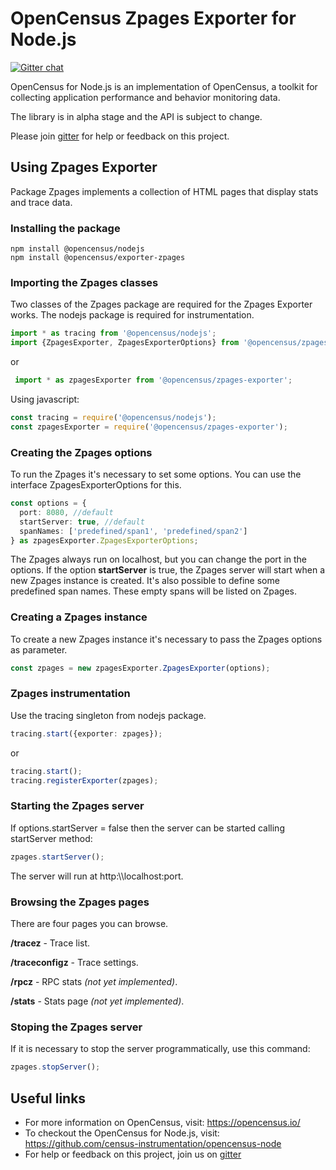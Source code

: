 # OpenCensus Zpages Exporter for Node.js
[![Gitter chat][gitter-image]][gitter-url]

OpenCensus for Node.js is an implementation of OpenCensus, a toolkit for collecting application performance and behavior monitoring data. 

The library is in alpha stage and the API is subject to change.

Please join [gitter](https://gitter.im/census-instrumentation/Lobby) for help or feedback on this project.

## Using Zpages Exporter

Package Zpages implements a collection of HTML pages that display stats and trace data.

### Installing the package

```node
npm install @opencensus/nodejs
npm install @opencensus/exporter-zpages
```

### Importing the Zpages classes

Two classes of the Zpages package are required for the Zpages Exporter works. The nodejs package is required for instrumentation.

```typescript
import * as tracing from '@opencensus/nodejs';
import {ZpagesExporter, ZpagesExporterOptions} from '@opencensus/zpages-exporter';
```

or

```javascript
 import * as zpagesExporter from '@opencensus/zpages-exporter';
```

Using javascript:

```javascript
const tracing = require('@opencensus/nodejs');
const zpagesExporter = require('@opencensus/zpages-exporter');
```

### Creating the Zpages options

To run the Zpages it's necessary to set some options. You can use the interface ZpagesExporterOptions for this.

```typescript
const options = {
  port: 8080, //default
  startServer: true, //default
  spanNames: ['predefined/span1', 'predefined/span2']
} as zpagesExporter.ZpagesExporterOptions;
```

The Zpages always run on localhost, but you can change the port in the options. If the option **startServer** is true, the Zpages server will start when a new Zpages instance is created. It's also possible to define some predefined span names. These empty spans will be listed on Zpages.

### Creating a Zpages instance

To create a new Zpages instance it's necessary to pass the Zpages options as parameter.

```typescript
const zpages = new zpagesExporter.ZpagesExporter(options);
```

### Zpages instrumentation

Use the tracing singleton from nodejs package.

```typescript
tracing.start({exporter: zpages});
```

or

```typescript
tracing.start();
tracing.registerExporter(zpages);
```

### Starting the Zpages server

If options.startServer = false then the server can be started calling startServer method:

```typescript
zpages.startServer();
```

The server will run at http:\\\localhost:port.

### Browsing the Zpages pages

There are four pages you can browse.

**/tracez** - Trace list.

**/traceconfigz** - Trace settings.

**/rpcz** - RPC stats *(not yet implemented)*.

**/stats** - Stats page *(not yet implemented)*.

### Stoping the Zpages server

If it is necessary to stop the server programmatically, use this command:

```typescript
zpages.stopServer();
```

## Useful links
- For more information on OpenCensus, visit: <https://opencensus.io/>
- To checkout the OpenCensus for Node.js, visit: <https://github.com/census-instrumentation/opencensus-node>
- For help or feedback on this project, join us on [gitter](https://gitter.im/census-instrumentation/Lobby)

[gitter-image]: https://badges.gitter.im/census-instrumentation/lobby.svg
[gitter-url]: https://gitter.im/census-instrumentation/lobby?utm_source=badge&utm_medium=badge&utm_campaign=pr-badge&utm_content=badge
